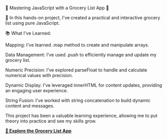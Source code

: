 📝 Mastering JavaScript with a Grocery List App 📝

🚀 In this hands-on project, I've created a practical and interactive grocery list using pure JavaScript.

📚 What I've Learned:

Mapping: I've learned .map method to create and manipulate arrays.

Data Management: I've used .push to efficiently manage and update my grocery list.

Numeric Precision: I've explored parseFloat to handle and calculate numerical values with precision.

Dynamic Display: I've leveraged innerHTML for content updates, providing an engaging user experience.

String Fusion: I've worked with string concatenation to build dynamic content and messages.

This project has been a valuable learning experience, allowing me to put theory into practice and see my skills grow.

 [**🛒 Explore the Grocery List App**](https://gustavo19972023.github.io/grocery-list/)
